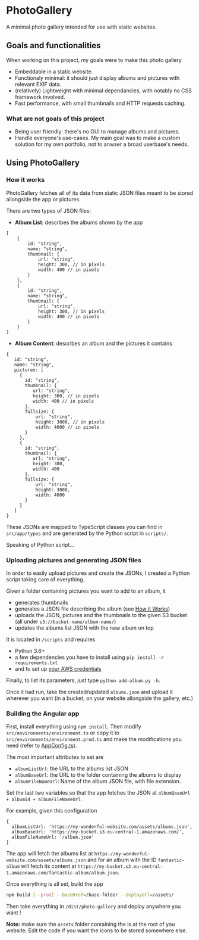 # PhotoGallery

A minimal photo gallery intended for use with static websites.

## Goals and functionalities
When working on this project, my goals were to make this photo gallery
* Embeddable in a static website.
* Functionaly minimal: it should just display albums and pictures with relevant EXIF data.
* (relatively) Lightweight with minimal dependancies, with notably no CSS framework involved.
* Fast performance, with small thumbnails and HTTP requests caching.

### What are not goals of this project
* Being user friendly: there's no GUI to manage albums and pictures.
* Handle everyone's use-cases. My main goal was to make a custom solution for my own portfolio,
not to anwser a broad userbase's needs. 

## Using PhotoGallery
### How it works
PhotoGallery fetches all of its data from static JSON files meant to be stored allongside 
the app or pictures.

There are two types of JSON files:

* **Album List**: describes the albums shown by the app
```json5
[
    {
        id: "string",
        name: "string",
        thumbnail: {
            url: "string",
            height: 300, // in pixels
            width: 400 // in pixels
        }
    },
    {
        id: "string",
        name: "string",
        thumbnail: {
            url: "string",
            height: 300, // in pixels
            width: 400 // in pixels
        }
    }
]
```

* **Album Content**: describes an album and the pictures it contains
 ```json5
{
    id: "string",
    name: "string",
    pictures: [
      {
        id: "string",
        thumbnail: {
           url: "string",
           height: 300, // in pixels
           width: 400 // in pixels
        },
        fullsize: {
            url: "string",
            height: 3000, // in pixels
            width: 4000 // in pixels
        }
      },
      {
        id: "string",
        thumbnail: {
           url: "string",
           height: 300,
           width: 400
        },
        fullsize: {
            url: "string",
            height: 3000,
            width: 4000
        }
      }
    ]
}
```

These JSONs are mapped to TypeScript classes you can find in `src/app/types`
and are generated by the Python script in `scripts/`.

Speaking of Python script…

### Uploading pictures and generating JSON files

In order to easily upload pictures and create the JSONs, I created a Python script taking care of everything.

Given a folder containing pictures you want to add to an album, it
* generates thumbnails
* generates a JSON file describing the album (see [How it Works](#how-it-works))
* uploads the JSON, pictures and the thumbnails to the given S3 bucket (all under `s3://bucket-name/album-name/`)
* updates the albums list JSON with the new album on top

It is located in `/scripts` and requires
 * Python 3.6+
 * a few dependencies you have to install using `pip install -r requirements.txt`
 * and to set up [your AWS credentials](https://boto3.amazonaws.com/v1/documentation/api/latest/guide/quickstart.html#configuration)

Finally, to list its parameters, just type `python add-album.py -h`.
 
Once it had run, take the created/updated `albums.json` and upload it wherever you want (in a bucket, on your website
allongside the gallery, etc.)

### Building the Angular app

First, install everything using `npm install`. Then modify `src/environments/environment.ts`
or copy it to `src/environments/environment.prod.ts` and make the modifications you need
(refer to [AppConfig.ts](https://github.com/axeleroy/photo-gallery/blob/master/src/environments/AppConfig.ts)).  

The most important attributes to set are
* `albumListUrl`: the URL to the albums list JSON
* `albumBaseUrl`: the URL to the folder containing the albums to display
* `albumFileNameUrl`: Name of the album JSON file, with file extension.

Set the last two variables so that the app fetches the JSON at `albumBaseUrl + albumId + albumFileNameUrl`.

For example, given this configuration
```json5
{
  albumListUrl: 'https://my-wonderful-website.com/assets/albums.json',
  albumBaseUrl: 'https://my-bucket.s3.eu-central-1.amazonaws.com/',
  albumFileNameUrl: '/album.json'
}
```
The app will fetch the albums list at `https://my-wonderful-website.com/assets/albums.json` and for an album with the ID
`fantastic-album` will fetch its content at `https://my-bucket.s3.eu-central-1.amazonaws.com/fantastic-album/album.json`.

Once everything is all set, build the app 
```bash
npm build [--prod] --baseHref=/base-folder --deployUrl=/assets/
```

Then take everything in `/dist/photo-gallery` and deploy anywhere you want !

**Note:** make sure the `assets` folder containing the is at the root of you website.
Edit the code if you want the icons to be stored somewhere else.
